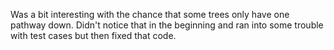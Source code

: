 Was a bit interesting with the chance that some trees only have one pathway down. Didn't notice that in the beginning and ran into some trouble with test cases but then fixed that code.
